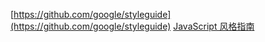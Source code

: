 [https://github.com/google/styleguide](https://github.com/google/styleguide)
[JavaScript 风格指南](http://blog.jobbole.com/79484/)
